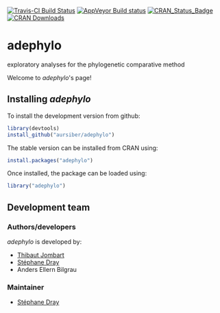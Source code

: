 [![Travis-CI Build Status](https://travis-ci.org/thibautjombart/adephylo.svg?branch=master)](https://travis-ci.org/thibautjombart/adephylo)
[![AppVeyor Build status](https://ci.appveyor.com/api/projects/status/i8j1ojmbl7x977n0?svg=true)](https://ci.appveyor.com/project/sdray/adephylo)
[![CRAN_Status_Badge](http://www.r-pkg.org/badges/version/adephylo)](http://cran.r-project.org/package=adephylo)
[![CRAN Downloads](https://cranlogs.r-pkg.org/badges/adephylo)](https://cran.r-project.org/package=adephylo)


# adephylo
exploratory analyses for the phylogenetic comparative method

Welcome to *adephylo*'s page!


Installing *adephylo*
-------------
To install the development version from github:

```r
library(devtools)
install_github("aursiber/adephylo")
```

The stable version can be installed from CRAN using:

```r
install.packages("adephylo")
```

Once installed, the package can be loaded using:

```r
library("adephylo")
```





Development team
-------------
### Authors/developers
*adephylo* is developed by:
* [Thibaut Jombart](https://sites.google.com/site/thibautjombart/)
* [Stéphane Dray](http://pbil.univ-lyon1.fr/members/dray/)
* Anders Ellern Bilgrau

### Maintainer
* [Stéphane Dray](http://pbil.univ-lyon1.fr/members/dray/)
